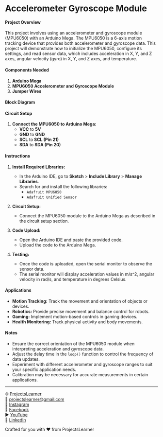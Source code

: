 # Accelerometer Gyroscope Module

#### Project Overview

This project involves using an accelerometer and gyroscope module (MPU6050) with an Arduino Mega. The MPU6050 is a 6-axis motion tracking device that provides both accelerometer and gyroscope data. This project will demonstrate how to initialize the MPU6050, configure its settings, and read sensor data, which includes acceleration in X, Y, and Z axes, angular velocity (gyro) in X, Y, and Z axes, and temperature.

#### Components Needed

1. **Arduino Mega**
2. **MPU6050 Accelerometer and Gyroscope Module**
3. **Jumper Wires**

#### Block Diagram


#### Circuit Setup

1. **Connect the MPU6050 to Arduino Mega:**
   - **VCC** to **5V**
   - **GND** to **GND**
   - **SCL** to **SCL (Pin 21)**
   - **SDA** to **SDA (Pin 20)**

#### Instructions

1. **Install Required Libraries:**
   - In the Arduino IDE, go to **Sketch** > **Include Library** > **Manage Libraries**.
   - Search for and install the following libraries:
     - `Adafruit MPU6050`
     - `Adafruit Unified Sensor`

2. **Circuit Setup:**
   - Connect the MPU6050 module to the Arduino Mega as described in the circuit setup section.

3. **Code Upload:**
   - Open the Arduino IDE and paste the provided code.
   - Upload the code to the Arduino Mega.

4. **Testing:**
   - Once the code is uploaded, open the serial monitor to observe the sensor data.
   - The serial monitor will display acceleration values in m/s^2, angular velocity in rad/s, and temperature in degrees Celsius.

#### Applications

- **Motion Tracking:** Track the movement and orientation of objects or devices.
- **Robotics:** Provide precise movement and balance control for robots.
- **Gaming:** Implement motion-based controls in gaming devices.
- **Health Monitoring:** Track physical activity and body movements.

#### Notes

- Ensure the correct orientation of the MPU6050 module when interpreting acceleration and gyroscope data.
- Adjust the delay time in the `loop()` function to control the frequency of data updates.
- Experiment with different accelerometer and gyroscope ranges to suit your specific application needs.
- Calibration may be necessary for accurate measurements in certain applications.

---

🌐 [ProjectsLearner](https://projectslearner.com/learn/arduino-mega-accelerometer-gyroscope-module)  
📧 [projectslearner@gmail.com](mailto:projectslearner@gmail.com)  
📸 [Instagram](https://www.instagram.com/projectslearner/)  
📘 [Facebook](https://www.facebook.com/projectslearner)  
▶️ [YouTube](https://www.youtube.com/@ProjectsLearner)  
📘 [LinkedIn](https://www.linkedin.com/in/projectslearner)  

Crafted for you with ❤️ from ProjectsLearner